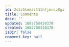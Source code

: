 ```yaml
---
id: 2v5z5lemzzt1lhfjmrco8gi
title: Comments
desc: ''
updated: 1682750420370
created: 1682750420370
isDir: false
comment_key: null
---
```

